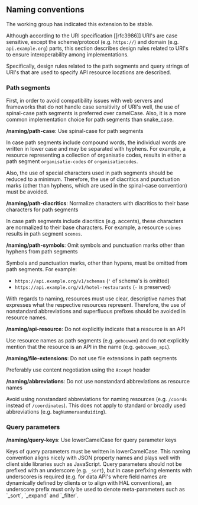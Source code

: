 ## Naming conventions

<p class="note">The working group has indicated this extension to be stable.</p>

Although according to the URI specification [[rfc3986]] URI's are case sensitive, except the scheme/protocol (e.g. `https://`) and domain (e.g. `api.example.org`) parts, this section describes design rules related to URI's to ensure interoperability among implementations.

Specifically, design rules related to the path segments and query strings of URI's that are used to specify API resource locations are described.

### Path segments

First, in order to avoid compatibility issues with web servers and frameworks that do not handle case sensitivity of URI's well, the use of spinal-case path segments is preferred over camelCase. Also, it is a more common implementation choice for path segments than snake_case.

<a name="api-59"></a>
<div class="rule" id="/naming/path-case">
  <p class="rulelab"><b>/naming/path-case</b>: Use spinal-case for path segments</p>
  <p>In case path segments include compound words, the individual words are written in lower case and may be separated with hyphens. For example, a resource representing a collection of organisatie codes, results in either a path segment <code>organisatie-codes</code> or <code>organisatiecodes</code>.</p>
</div>

Also, the use of special characters used in path segments should be reduced to a minimum. Therefore, the use of diacritics and punctuation marks (other than hyphens, which are used in the spinal-case convention) must be avoided.

<a name="api-60"></a>
<div class="rule" id="/naming/path-diacritics">
  <p class="rulelab"><b>/naming/path-diacritics</b>: Normalize characters with diacritics to their base characters for path segments</p>
  <p>In case path segments include diacritics (e.g. accents), these characters are normalized to their base characters. For example, a resource <code>scènes</code> results in path segment <code>scenes</code>.</p>
</div>

<a name="api-67"></a>
<div class="rule" id="/naming/path-symbols">
  <p class="rulelab"><b>/naming/path-symbols</b>: Omit symbols and punctuation marks other than hyphens from path segments</p>
  <p>Symbols and punctuation marks, other than hypens, must be omitted from path segments. For example:
  <ul>
    <li><code>https://api.example.org/v1/schemas</code> (<code>'</code> of schema's is omitted)</li>
    <li><code>https://api.example.org/v1/hotel-restaurants</code> (<code>-</code> is preserved)</li>
  </ul>
  </p>
</div>

With regards to naming, resources must use clear, descriptive names that expresses what the respective resources represent. Therefore, the use of nonstandard abbreviations and superfluous prefixes should be avoided in resource names.

<a name="api-61"></a>
<div class="rule" id="/naming/api-resource">
  <p class="rulelab"><b>/naming/api-resource</b>: Do not explicitly indicate that a resource is an API</p>
  <p>Use resource names as path segments (e.g. <code>gebouwen</code>) and do not explicitly mention that the resource is an API in the name (e.g. <code>gebouwen_api</code>).</p>
</div>

<a name="api-62"></a>
<div class="rule" id="/naming/file-extensions">
  <p class="rulelab"><b>/naming/file-extensions</b>: Do not use file extensions in path segments</p>
  <p>Preferably use content negotiation using the <code>Accept</code> header</p>
</div>

<a name="api-63"></a>
<div class="rule" id="/naming/abbreviations">
  <p class="rulelab"><b>/naming/abbreviations</b>: Do not use nonstandard abbreviations as resource names</p>
  <p>Avoid using nonstandard abbreviations for naming resources (e.g. <code>/coords</code> instead of <code>/coordinates</code>). This does not apply to standard or broadly used abbreviations (e.g. <code>bagNummeraanduiding</code>).</p>
</div>

### Query parameters

<a name="api-69"></a>
<div class="rule" id="/naming/query-keys">
  <p class="rulelab"><b>/naming/query-keys</b>: Use lowerCamelCase for query parameter keys</p>
  <p>Keys of query parameters must be written in lowerCamelCase. This naming convention aligns nicely with JSON property names and plays well with client side libraries such as JavaScript. Query parameters should not be prefixed with an underscore (e.g. <code>_sort</code>), but in case prefixing elements with underscores is required (e.g. for data API's where field names are dynamically defined by clients or to align with HAL conventions), an underscore prefix must only be used to denote meta-parameters such as `_sort`, `_expand` and `_filter`.</p>
</div>
